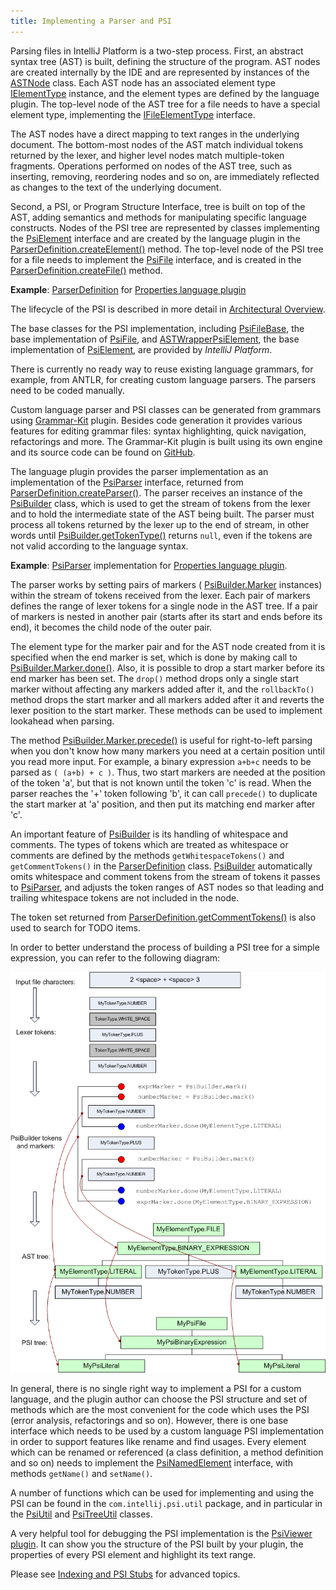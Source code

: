 ```yaml
---
title: Implementing a Parser and PSI
---
```


Parsing files in IntelliJ Platform is a two-step process.
First, an abstract syntax tree (AST) is built, defining the structure of the program.
AST nodes are created internally by the IDE and are represented by instances of the
[ASTNode](upsource:///platform/core-api/src/com/intellij/lang/ASTNode.java)
class.
Each AST node has an associated element type
[IElementType](upsource:///platform/core-api/src/com/intellij/psi/tree/IElementType.java)
instance, and the element types are defined by the language plugin.
The top-level node of the AST tree for a file needs to have a special element type, implementing the
[IFileElementType](upsource:///platform/core-api/src/com/intellij/psi/tree/IFileElementType.java)
interface.

The AST nodes have a direct mapping to text ranges in the underlying document.
The bottom-most nodes of the AST match individual tokens returned by the lexer, and higher level nodes match multiple-token fragments.
Operations performed on nodes of the AST tree, such as inserting, removing, reordering nodes and so on, are immediately reflected as changes to the text of the underlying document.

Second, a PSI, or Program Structure Interface, tree is built on top of the AST, adding semantics and methods for manipulating specific language constructs.
Nodes of the PSI tree are represented by classes implementing the
[PsiElement](upsource:///platform/core-api/src/com/intellij/psi/PsiElement.java)
interface and are created by the language plugin in the
[ParserDefinition.createElement()](upsource:///platform/core-api/src/com/intellij/lang/ParserDefinition.java)
method.
The top-level node of the PSI tree for a file needs to implement the
[PsiFile](upsource:///platform/core-api/src/com/intellij/psi/PsiFile.java)
interface, and is created in the
[ParserDefinition.createFile()](upsource:///platform/core-api/src/com/intellij/lang/ParserDefinition.java)
method.

**Example**:
[ParserDefinition](upsource:///plugins/properties/properties-psi-impl/src/com/intellij/lang/properties/parsing/PropertiesParserDefinition.java)
for
[Properties language plugin](upsource:///plugins/properties)


The lifecycle of the PSI is described in more detail in
[Architectural Overview](/basics/architectural_overview.md).

The base classes for the PSI implementation, including
[PsiFileBase](upsource:///platform/core-impl/src/com/intellij/extapi/psi/PsiFileBase.java),
the base implementation of
[PsiFile](upsource:///platform/core-api/src/com/intellij/psi/PsiFile.java),
and
[ASTWrapperPsiElement](upsource:///platform/core-impl/src/com/intellij/extapi/psi/ASTWrapperPsiElement.java),
the base implementation of
[PsiElement](upsource:///platform/core-api/src/com/intellij/psi/PsiElement.java),
are provided by *IntelliJ Platform*.

There is currently no ready way to reuse existing language grammars, for example, from ANTLR, for creating custom language parsers.
The parsers need to be coded manually.

Custom language parser and PSI classes can be generated from grammars using
[Grammar-Kit](https://plugins.jetbrains.com/plugin/?id=6606) plugin.
Besides code generation it provides various features for editing grammar files: syntax highlighting, quick navigation, refactorings and more.
The Grammar-Kit plugin is built using its own engine and its source code can be found on
[GitHub](https://github.com/JetBrains/Grammar-Kit).

The language plugin provides the parser implementation as an implementation of the
[PsiParser](upsource:///platform/core-api/src/com/intellij/lang/PsiParser.java)
interface, returned from
[ParserDefinition.createParser()](upsource:///platform/core-api/src/com/intellij/lang/ParserDefinition.java).
The parser receives an instance of the
[PsiBuilder](upsource:///platform/core-api/src/com/intellij/lang/PsiBuilder.java)
class, which is used to get the stream of tokens from the lexer and to hold the intermediate state of the AST being built.
The parser must process all tokens returned by the lexer up to the end of stream, in other words until
[PsiBuilder.getTokenType()](upsource:///platform/core-api/src/com/intellij/lang/PsiBuilder.java)
returns `null`, even if the tokens are not valid according to the language syntax.

**Example**:
[PsiParser](upsource:///plugins/properties/properties-psi-impl/src/com/intellij/lang/properties/parsing/PropertiesParser.java)
implementation for
[Properties language plugin](upsource:///plugins/properties/properties-psi-impl/src/com/intellij/lang/properties/).

The parser works by setting pairs of markers (
[PsiBuilder.Marker](upsource:///platform/core-api/src/com/intellij/lang/PsiBuilder.java)
instances) within the stream of tokens received from the lexer.
Each pair of markers defines the range of lexer tokens for a single node in the AST tree.
If a pair of markers is nested in another pair (starts after its start and ends before its end), it becomes the child node of the outer pair.

The element type for the marker pair and for the AST node created from it is specified when the end marker is set, which is done by making call to
[PsiBuilder.Marker.done()](upsource:///platform/core-api/src/com/intellij/lang/PsiBuilder.java).
Also, it is possible to drop a start marker before its end marker has been set.
The `drop()` method drops only a single start marker without affecting any markers added after it, and the `rollbackTo()` method drops the start marker and all markers added after it and reverts the lexer position to the start marker.
These methods can be used to implement lookahead when parsing.

The method
[PsiBuilder.Marker.precede()](upsource:///platform/core-api/src/com/intellij/lang/PsiBuilder.java)
is useful for right-to-left parsing when you don't know how many markers you need at a certain position until you read more input.
For example, a binary expression `a+b+c` needs to be parsed as `( (a+b) + c )`.
Thus, two start markers are needed at the position of the token 'a', but that is not known until the token 'c' is read.
When the parser reaches the '+' token following 'b', it can call `precede()` to duplicate the start marker at 'a' position, and then put its matching end marker after 'c'.

An important feature of
[PsiBuilder](upsource:///platform/core-api/src/com/intellij/lang/PsiBuilder.java)
is its handling of whitespace and comments.
The types of tokens which are treated as whitespace or comments are defined by the methods `getWhitespaceTokens()` and `getCommentTokens()` in the
[ParserDefinition](upsource:///platform/core-api/src/com/intellij/lang/ParserDefinition.java)
class.
[PsiBuilder](upsource:///platform/core-api/src/com/intellij/lang/PsiBuilder.java)
automatically omits whitespace and comment tokens from the stream of tokens it passes to
[PsiParser](upsource:///platform/core-api/src/com/intellij/lang/PsiParser.java),
and adjusts the token ranges of AST nodes so that leading and trailing whitespace tokens are not included in the node.

The token set returned from
[ParserDefinition.getCommentTokens()](upsource:///platform/core-api/src/com/intellij/lang/ParserDefinition.java)
is also used to search for TODO items.

In order to better understand the process of building a PSI tree for a simple expression, you can refer to the following diagram:

![PsiBuilder](img/PsiBuilder.gif)

In general, there is no single right way to implement a PSI for a custom language, and the plugin author can choose the PSI structure and set of methods which are the most convenient for the code which uses the PSI (error analysis, refactorings and so on).
However, there is one base interface which needs to be used by a custom language PSI implementation in order to support features like rename and find usages.
Every element which can be renamed or referenced (a class definition, a method definition and so on) needs to implement the
[PsiNamedElement](upsource:///platform/core-api/src/com/intellij/psi/PsiNamedElement.java)
interface, with methods `getName()` and `setName()`.

A number of functions which can be used for implementing and using the PSI can be found in the `com.intellij.psi.util` package, and in particular in the
[PsiUtil](upsource:///java/java-psi-api/src/com/intellij/psi/util/PsiUtil.java)
and
[PsiTreeUtil](upsource:///platform/core-api/src/com/intellij/psi/util/PsiTreeUtil.java)
classes.

A very helpful tool for debugging the PSI implementation is the
[PsiViewer plugin](https://plugins.jetbrains.com/plugin/?id=227).
It can show you the structure of the PSI built by your plugin, the properties of every PSI element and highlight its text range.

Please see
[Indexing and PSI Stubs](/basics/indexing_and_psi_stubs.md)
for advanced topics.
